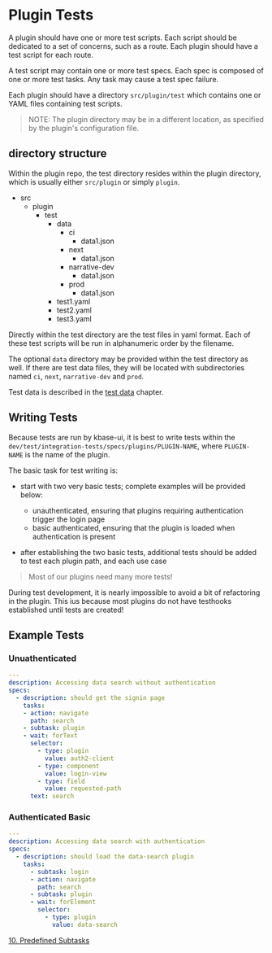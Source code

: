 # Plugin Tests

A plugin should have one or more test scripts. Each script should be dedicated to a set of concerns, such as a route. Each plugin should have a test script for each route.

A test script may contain one or more test specs. Each spec is composed of one or more test tasks. Any task may cause a test spec failure.

Each plugin should have a directory `src/plugin/test` which contains one or YAML files containing test scripts.

> NOTE: The plugin directory may be in a different location, as specified by the plugin's configuration file.

## directory structure

Within the plugin repo, the test directory resides within the plugin directory, which is usually either `src/plugin` or simply `plugin`.

- src
  - plugin
    - test
      - data
        - ci
          - data1.json
        - next
          - data1.json
        - narrative-dev
          - data1.json
        - prod
          - data1.json
      - test1.yaml
      - test2.yaml
      - test3.yaml

Directly within the test directory are the test files in yaml format. Each of these test scripts will be run in alphanumeric order by the filename.

The optional `data` directory may be provided within the test directory as well. If there are test data files, they will be located with subdirectories named `ci`, `next`, `narrative-dev` and `prod`.

Test data is described in the [test data](./7-test-data) chapter.

## Writing Tests

Because tests are run by kbase-ui, it is best to write tests within the `dev/test/integration-tests/specs/plugins/PLUGIN-NAME`, where `PLUGIN-NAME` is the name of the plugin.

The basic task for test writing is:

- start with two very basic tests; complete examples will be provided below:
  - unauthenticated, ensuring that plugins requiring authentication trigger the login page
  - basic authenticated, ensuring that the plugin is loaded when authentication is present

- after establishing the two basic tests, additional tests should be added to test each plugin path, and each use case

> Most of our plugins need many more tests!

During test development, it is nearly impossible to avoid a bit of refactoring in the plugin. This ius because most plugins do not have testhooks established until tests are created!

## Example Tests

### Unuathenticated

```yaml
---
description: Accessing data search without authentication
specs:
  - description: should get the signin page
    tasks:
    - action: navigate
      path: search
    - subtask: plugin
    - wait: forText
      selector:
        - type: plugin
          value: auth2-client
        - type: component
          value: login-view
        - type: field
          value: requested-path
      text: search
```

### Authenticated Basic

```yaml
---
description: Accessing data search with authentication
specs:
  - description: should load the data-search plugin
    tasks:
      - subtask: login
      - action: navigate
        path: search
      - subtask: plugin
      - wait: forElement
        selector:
          - type: plugin
            value: data-search
```

[10. Predefined Subtasks](./10-predefined-subtasks)
